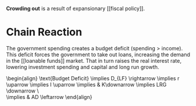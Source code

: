 **Crowding out** is a result of expansionary [[fiscal policy]].

# Chain Reaction

The government spending creates a budget deficit (spending > income). This deficit forces the government to take out loans, increasing the demand in the [[loanable funds]] market. That in turn raises the real interest rate, lowering investment spending and capital and long run growth.

\begin{align}
\text{Budget Deficit} \implies D_{LF} \rightarrow \implies r \uparrow \implies I \uparrow \implies & K\downarrow \implies LRG \downarrow \\\
\implies & AD \leftarrow
\end{align}